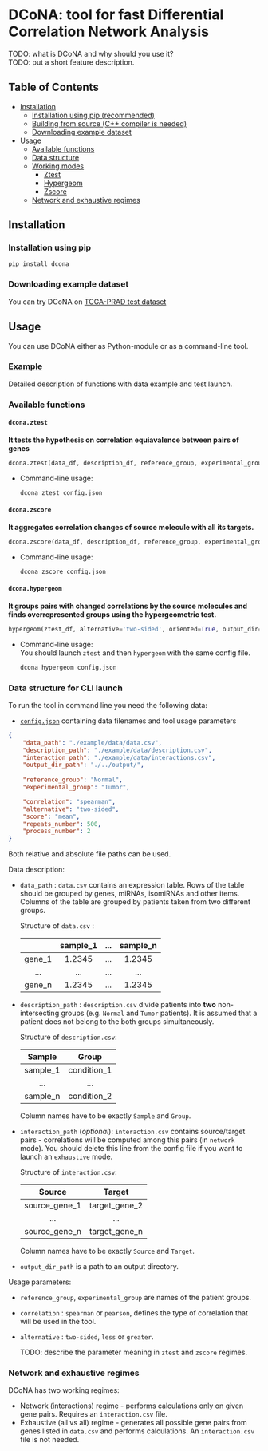 # DCoNA: tool for fast Differential Correlation Network Analysis
TODO: what is DCoNA and why should you use it?  
TODO: put a short feature description.


<!-- START doctoc generated TOC please keep comment here to allow auto update -->
<!-- DON'T EDIT THIS SECTION, INSTEAD RE-RUN doctoc TO UPDATE -->
## Table of Contents

- [Installation](#installation)
  - [Installation using pip (recommended)](#installation-using-pip-recommended)
  - [Building from source (C++ compiler is needed)](#building-from-source-c-compiler-is-needed)
  - [Downloading example dataset](#downloading-example-dataset)
- [Usage](#usage)
  - [Available functions](#available-functions)
  - [Data structure](#data-structure)
  - [Working modes](#working-modes)
    - [Ztest](#ztest)
    - [Hypergeom](#hypergeom)
    - [Zscore](#zscore)
  - [Network and exhaustive regimes](#network-and-exhaustive-regimes)

<!-- END doctoc generated TOC please keep comment here to allow auto update -->


## Installation

### Installation using pip
```
pip install dcona
```
### Downloading example dataset
You can try DCoNA on [TCGA-PRAD test dataset](https://eduhseru-my.sharepoint.com/:f:/g/personal/azhiyanov_hse_ru/Eo6INCepVSBDogyS5E9q-PkBDz_n_QDKUBf9kDcqHllpBw?e=kJdTdQ)



## Usage
You can use DCoNA either as Python-module or as a command-line tool.

### [Example](example/example.ipynb)
Detailed description of functions with data example and test launch.

### Available functions
#### `dcona.ztest`
**It tests the hypothesis on correlation equiavalence between pairs of genes**
``` python
dcona.ztest(data_df, description_df, reference_group, experimental_group, correlation='spearman', alternative='two-sided', interaction=None, repeats_number=None, output_dir=None, process_number=None)
```
* Command-line usage:
  ``` bash
  dcona ztest config.json
  ```

#### `dcona.zscore`
**It aggregates correlation changes of source molecule with all its targets.**  
``` python
dcona.zscore(data_df, description_df, reference_group, experimental_group, correlation='spearman', score='mean', alternative='two-sided', interaction=None, repeats_number=None, output_dir=None, process_number=None)
```
* Command-line usage:
  ``` bash
  dcona zscore config.json
  ```

#### `dcona.hypergeom`
**It groups pairs with changed correlations by the source molecules and finds overrepresented groups using the hypergeometric test.**  
``` python
hypergeom(ztest_df, alternative='two-sided', oriented=True, output_dir=None)
```
* Command-line usage:  
  You should launch `ztest` and then `hypergeom` with the same config file.
  ``` bash
  dcona hypergeom config.json
  ```

### Data structure for CLI launch
To run the tool in command line you need the following data:

* [`config.json`](example/configs/config.json) containing data filenames and tool usage parameters
```json
{
	"data_path": "./example/data/data.csv",
	"description_path": "./example/data/description.csv",
	"interaction_path": "./example/data/interactions.csv",
	"output_dir_path": "./../output/",
	
	"reference_group": "Normal",
	"experimental_group": "Tumor",

	"correlation": "spearman",
	"alternative": "two-sided",
	"score": "mean",
	"repeats_number": 500,
	"process_number": 2
}
```
Both relative and absolute file paths can be used.

Data description:

* `data_path` : `data.csv` contains an expression table. Rows of the table should be grouped by genes, miRNAs, isomiRNAs and other items. Columns of the table are grouped by patients taken from two different groups.

  Structure of `data.csv` :

  |        | sample_1 | ...  | sample_n |
  | :----: | :------: | :--: | :------: |
  | gene_1 |  1.2345  | ...  |  1.2345  |
  |  ...   |   ...    | ...  |   ...    |
  | gene_n |  1.2345  | ...  |  1.2345  |

  

* `description_path` : `description.csv` divide patients into **two** non-intersecting groups (e.g. `Normal` and `Tumor` patients). It is assumed that a patient does not belong to the both groups simultaneously.

  Structure of `description.csv`:

  |  Sample  |    Group    |
  | :------: | :---------: |
  | sample_1 | condition_1 |
  |   ...    |     ...     |
  | sample_n | condition_2 |

  Column names have to be exactly `Sample` and `Group`.

* `interaction_path` (*optional*): `interaction.csv` contains source/target pairs - correlations will be computed among this pairs (in `network` mode). You should delete this line from the config file if you want to launch an `exhaustive` mode.

  Structure of `interaction.csv`:

  |    Source     |    Target     |
  | :-----------: | :-----------: |
  | source_gene_1 | target_gene_2 |
  |      ...      |      ...      |
  | source_gene_n | target_gene_n |

  Column names have to be exactly `Source` and `Target`.

* `output_dir_path` is a path to an output directory.

Usage parameters:

* `reference_group`, `experimental_group` are names of the patient groups.

* `correlation` : `spearman` or `pearson`, defines the type of correlation that will be used in the tool.

* `alternative` : `two-sided`, `less` or `greater`. 

  TODO: describe the parameter meaning in `ztest` and `zscore` regimes.



### Network and exhaustive regimes

DCoNA has two working regimes:

* Network (interactions) regime - performs calculations only on given gene pairs. Requires an `interaction.csv` file.
* Exhaustive (all vs all) regime - generates all possible gene pairs from genes listed in `data.csv` and performs calculations. An `interaction.csv` file is not needed.

